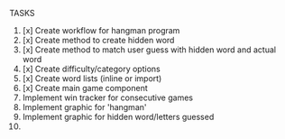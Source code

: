 TASKS

1. [x] Create workflow for hangman program
2. [x] Create method to create hidden word
3. [x] Create method to match user guess with hidden word and actual word
4. [x] Create difficulty/category options
5. [x] Create word lists (inline or import)
6. [x] Create main game component
7. Implement win tracker for consecutive games
8. Implement graphic for 'hangman'
9. Implement graphic for hidden word/letters guessed
10.
